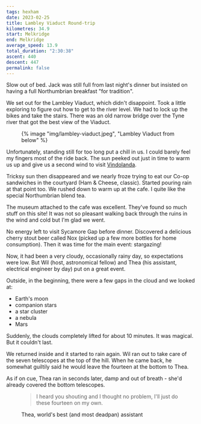 ```yaml
---
tags: hexham
date: 2023-02-25
title: Lambley Viaduct Round-trip
kilometres: 34.9
start: Melkridge
end: Melkridge
average_speed: 13.9
total_duration: "2:30:38"
ascent: 440
descent: 447
permalink: false
---
```


Slow out of bed. Jack was still full from last night's dinner but insisted on having a full Northumbrian breakfast "for tradition".

We set out for the Lambley Viaduct, which didn't disappoint. Took a little exploring to figure out how to get to the river level. We had to lock up the bikes and take the stairs. There was an old narrow bridge over the Tyne river that got the best view of the Viaduct.

<figure>
{% image "img/lambley-viaduct.jpeg", "Lambley Viaduct from below" %}
</figure>

Unfortunately, standing still for too long put a chill in us. I could barely feel my fingers most of the ride back. The sun peeked out just in time to warm us up and give us a second wind to visit [Vindolanda](https://www.vindolanda.com/roman-vindolanda-fort-museum).

Tricksy sun then disappeared and we nearly froze trying to eat our Co-op sandwiches in the courtyard (Ham & Cheese, classic). Started pouring rain at that point too. We rushed down to warm up at the cafe. I quite like the special Northumbrian blend tea.

The museum attached to the cafe was excellent. They've found so much stuff on this site! It was not so pleasant walking back through the ruins in the wind and cold but I'm glad we went.

No energy left to visit Sycamore Gap before dinner. Discovered a delicious cherry stout beer called Nox (picked up a few more bottles for home consumption). Then it was time for the main event: stargazing!

Now, it had been a very cloudy, occasionally rainy day, so expectations were low. But Wil (host, astronomical fellow) and Thea (his assistant, electrical engineer by day) put on a great event.

Outside, in the beginning, there were a few gaps in the cloud and we looked at:

- Earth's moon
- companion stars
- a star cluster
- a nebula
- Mars

Suddenly, the clouds completely lifted for about 10 minutes. It was magical. But it couldn't last.

We returned inside and it started to rain again. Wil ran out to take care of the seven telescopes at the top of the hill. When he came back, he somewhat guiltily said he would leave the fourteen at the bottom to Thea.

As if on cue, Thea ran in seconds later, damp and out of breath - she'd already covered the bottom telescopes.

<figure>
<blockquote>
I heard you shouting and I thought no problem, I'll just do these fourteen on my own.
</blockquote>
<figcaption>Thea, world's best (and most deadpan) assistant</figcaption>
</figure>
